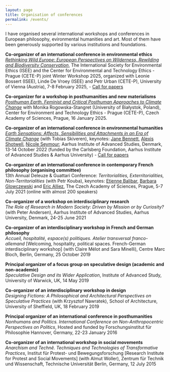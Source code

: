 ```yaml
---
layout: page
title: Organisation of conferences
permalink: /events/
---
```



I have organised several international workshops and conferences in European philosophy, evironmental humanities and art. Most of them have been generously supported by various institutions and foundations.

**Co-organizer of an international conference in environmental ethics**<br>
<a href="https://cetep.eu/news/cfa-rethinking-wild-europe/" target="_blank"><i>Rethinking Wild Europe:
European Perspectives on Wilderness, Rewilding and Biodiversity Conservation</i></a>, The International Society for Environmental Ethics (ISEE) and the Center for Environmental and Technology Ethics - Prague (CETE-P) joint Winter Workshop 2025, organized with Leonie Bossert (ISEE), Linde De Vroey (ISEE) and Petr Urban (CETE-P), University of Vienna (Austria), 7-8 February 2025, - <a href="../articles/CfA-Rethinking Wild Europe-4.pdf" taget="_blank">Call for papers</a>   

**Co-organizer for a workshop in posthumanities and new materialisms**<br>
<a href="https://cetep.eu/posthuman-earth-feminist-and-critical-posthuman-approaches-to-climate-change/" target="_blank"><i>Posthuman Earth. Feminist and Critical Posthuman Approaches to Climate Change</i></a> with Monika Rogowska-Stangret (University of Białystok, Poland), Center for Environment and Technology Ethics - Prague (CETE-P), Czech Academy of Sciences, Prague, 16 January 2025.<br>

**Co-organizer of an international conference in environmental humanities**<br>
<a href="https://aias.au.dk/events/earth-sensations" target="_blank"><i>Earth Sensations: Affects, Sensibilities and Attachments in an Era of Climate Change</i></a> (with Tobias Skiveren), keynotes: <a href="https://politicalscience.jhu.edu/directory/jane-bennett/" target="_blank">Jane Bennett</a>, <a href="https://alexisshotwell.com" target="_blank">Alexis Shotwell</a>, <a href="https://english.fullerton.edu/faculty/profile/n_seymour.aspx" target="_blank">Nicole Seymour</a>; Aarhus Institute of Advanced Studies, Denmark, 13-14 October 2022 (funded by the Carlsberg Foundation, Aarhus Institute of Advanced Studies & Aarhus University) - <a href="../articles/CfP_Conference_Earth Sensations_AIAS_AU_KN.pdf" taget="_blank">Call for papers</a>


**Co-organizer of an international conference in contemporary French philosophy (organising committee)**<br>
13th Annual Deleuze & Guattari Conference: *Territorialities, Exterritorialities, Non-Territorialities* (with Petr Kouba), keynotes: <a href="https://www.kingston.ac.uk/staff/profile/professor-etienne-balibar-408/" target="_blank">Etienne Balibar</a>, <a href="http://las.ehess.fr/index.php?1716" target="_blank">Barbara Glowczewski</a> and <a href="https://www.kingston.ac.uk/staff/profile/professor-eric-alliez-417/" target="_blank">Eric Alliez</a>, The Czech Academy of Sciences, Prague, 5-7 July 2021 (online with almost 200 speakers)


**Co-organizer of a workshop on interdisciplinary research**<br>
*The Role of Research in Modern Society: Driven by Mission or by Curiosity?* (with Peter Andersen), Aarhus Institute of Advanced Studies, Aarhus University, Denmark, 24-25 June 2021

**Co-organizer of an interdisciplinary workshop in French and German philosophy**<br>
*Accueil, hospitalité, espace(s) politiques. Atelier transversal franco-allemand* [Welcoming, hospitality, political spaces. French-German interdisciplinary workshop] (with Claire Mélot and Sara Minelli), Centre Marc Bloch, Berlin, Germany, 25 October 2019

**Principal organizer of a focus group on speculative design (academic and non-academic)** <br>
*Speculative Design and its Wider Application*, Institute of Advanced Study, University of Warwick, UK, 14 May 2019

**Co-organizer of an interdisciplinary workshop in design**<br>
*Designing Fictions: A Philosophical and Architectural Perspectives on Speculative Practices* (with Krzysztof Nawratek), School of Architecture, University of Sheffield, UK, 18 February 2019

**Principal organizer of an international conference in posthumanities**<br>
*Nonhumans and Politics. International Conference on Non-Anthropocentric Perspectives on Politics*, Hosted and funded by Forschungsinstitut für Philosophie Hannover, Germany, 22-23 January 2016

**Co-organizer of an international workshop in social movements**<br>
*Anarchism and Technê. Techniques and Technologies of Transformative Practices*, Institut für Protest- und Bewegungsforschung [Research Institute for Protest and Social Movements] (with Almut Woller), Zentrum für Technik und Wissenschaft, Technische Universität Berlin, Germany, 12 July 2015

